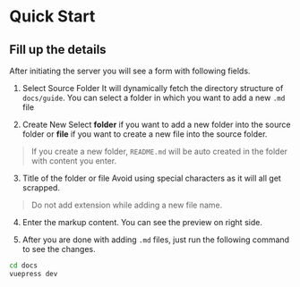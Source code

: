 # Quick Start

## Fill up the details
After initiating the server you will see a form with following fields.

1. Select Source Folder
It will dynamically fetch the directory structure of `docs/guide`. You can select a folder in which you want to add a new `.md` file

2. Create New
Select **folder** if you want to add a new folder into the source folder or **file** if you want to create a new file into the source folder.

> If you create a new folder, `README.md` will be auto created in the folder with content you enter.

3. Title of the folder or file
Avoid using special characters as it will all get scrapped.

> Do not add extension while adding a new file name.

4. Enter the markup content. You can see the preview on right side.

5. After you are done with adding `.md` files, just run the following command to see the changes.
```bash
cd docs
vuepress dev
```